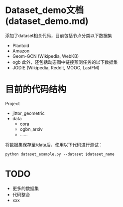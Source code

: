 <!--
 * @Description: 
 * @Author: lrl
 * @Date: 2024-07-01
-->

# Dataset_demo文档 (dataset_demo.md)
添加了dataset相关代码，目前包括节点分类以下数据集
* Plantoid
* Amazon
* Geom-GCN (Wikipedia, WebKB)
* ogb
此外，还包括动态图中链接预测任务的以下数据集
* JODIE (Wikipedia, Reddit, MOOC, LastFM)

# 目前的代码结构
Project
- jittor_geometric
- data
  - cora
  - ogbn_arxiv
  - ......

将数据集保存至/data后，使用以下代码进行测试：
```
python dataset_example.py --dataset $dataset_name 
```

# TODO
* 更多的数据集
* 代码整合
* xxx




